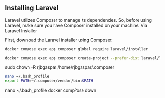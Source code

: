 ## Installing Laravel

Laravel utilizes Composer to manage its dependencies. So, before using Laravel, make sure you have Composer installed on your machine.
Via Laravel Installer

First, download the Laravel installer using Composer:


```bash
docker compose exec app composer global require laravel/installer
```
```bash
docker compose exec app composer create-project --prefer-dist laravel/laravel /var/www/tmp && mv -f /var/www/tmp/{.,}* /var/www && rm -rf /var/www/tmp/
```






sudo chown -R rjbgaspar /home/rjbgaspar/.composer



```bash
nano ~/.bash_profile 
export PATH=~/.composer/vendor/bin:$PATH
```

nano ~/.bash_profile docker compºose down
